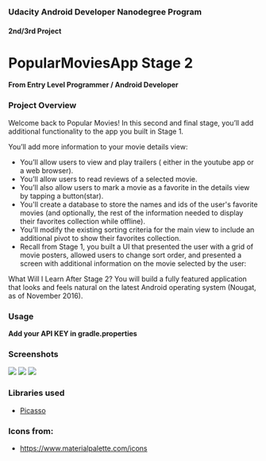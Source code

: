 ### Udacity Android Developer Nanodegree Program
#### 2nd/3rd Project
# PopularMoviesApp Stage 2

__From Entry Level Programmer / Android Developer__

### Project Overview
Welcome back to Popular Movies! In this second and final stage, you’ll add additional functionality to the app you built in Stage 1.

You’ll add more information to your movie details view:

* You’ll allow users to view and play trailers ( either in the youtube app or a web browser).
* You’ll allow users to read reviews of a selected movie.
* You’ll also allow users to mark a movie as a favorite in the details view by tapping a button(star).
* You'll create a database to store the names and ids of the user's favorite movies (and optionally, the rest of the information needed to display their favorites collection while offline).
* You’ll modify the existing sorting criteria for the main view to include an additional pivot to show their favorites collection.
* Recall from Stage 1, you built a UI that presented the user with a grid of movie posters, allowed users to change sort order, and presented a screen with additional information on the movie selected by the user:

What Will I Learn After Stage 2?
You will build a fully featured application that looks and feels natural on the latest Android operating system (Nougat, as of November 2016).

### Usage
__Add your API KEY in gradle.properties__

### Screenshots
![](https://github.com/simonoppowa/PopularMoviesAppStage2/blob/master/screens/screenshot1.png?raw=true)
![](https://github.com/simonoppowa/PopularMoviesAppStage2/blob/master/screens/screenshot2.png?raw=true)
![](https://github.com/simonoppowa/PopularMoviesAppStage2/blob/master/screens/screenshot3.png?raw=true)

### Libraries used
* [Picasso](https://github.com/square/picasso)

### Icons from:
* https://www.materialpalette.com/icons